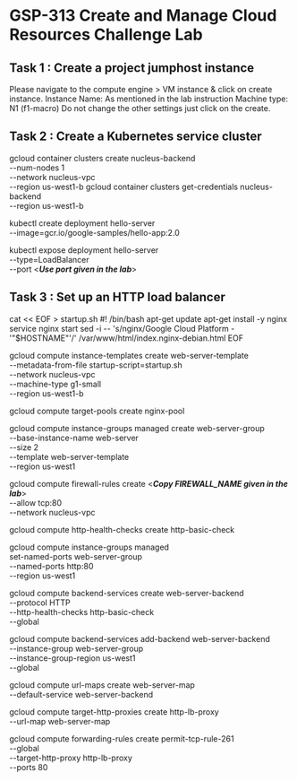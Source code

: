 # GSP-313 Create and Manage Cloud Resources Challenge Lab

## Task 1 : Create a project jumphost instance

Please navigate to the compute engine > VM instance & click on create instance. 
Instance Name: As mentioned in the lab instruction Machine type: N1 (f1-macro) 
Do not change the other settings just click on the create.




## Task 2 : Create a Kubernetes service cluster

gcloud container clusters create nucleus-backend \
          --num-nodes 1 \
          --network nucleus-vpc \
          --region us-west1-b
gcloud container clusters get-credentials nucleus-backend \
          --region us-west1-b

kubectl create deployment hello-server \
          --image=gcr.io/google-samples/hello-app:2.0

kubectl expose deployment hello-server \
          --type=LoadBalancer \
          --port <_**Use port given in the lab**_>



## Task 3 : Set up an HTTP load balancer

cat << EOF > startup.sh
#! /bin/bash
apt-get update
apt-get install -y nginx
service nginx start
sed -i -- 's/nginx/Google Cloud Platform - '"\$HOSTNAME"'/' /var/www/html/index.nginx-debian.html
EOF


gcloud compute instance-templates create web-server-template \
       --metadata-from-file startup-script=startup.sh \
       --network nucleus-vpc \
       --machine-type g1-small \
       --region us-west1-b

gcloud compute target-pools create nginx-pool

gcloud compute instance-groups managed create web-server-group \
       --base-instance-name web-server \
       --size 2 \
       --template web-server-template \
       --region us-west1

gcloud compute firewall-rules create <_**Copy FIREWALL_NAME given in the lab**_> \
       --allow tcp:80 \
       --network nucleus-vpc

gcloud compute http-health-checks create http-basic-check

gcloud compute instance-groups managed \
       set-named-ports web-server-group \
       --named-ports http:80 \
       --region us-west1

gcloud compute backend-services create web-server-backend \
       --protocol HTTP \
       --http-health-checks http-basic-check \
       --global

gcloud compute backend-services add-backend web-server-backend \
       --instance-group web-server-group \
       --instance-group-region us-west1 \
       --global

gcloud compute url-maps create web-server-map \
       --default-service web-server-backend

gcloud compute target-http-proxies create http-lb-proxy \
       --url-map web-server-map

gcloud compute forwarding-rules create permit-tcp-rule-261 \
     --global \
     --target-http-proxy http-lb-proxy \
     --ports 80
